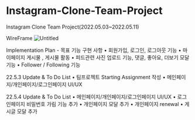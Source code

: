 # Instagram-Clone-Team-Project
Instagram Clone Team Project(2022.05.03~2022.05.11)

WireFrame
![Untitled](https://user-images.githubusercontent.com/90381057/166633902-d8b84970-4b0d-4868-8636-fd604a1893ae.png)

Implementation Plan - 목표 기능 구현 사항
    • 회원가입, 로그인, 로그아웃 기능
    • 마이페이지 게시물 , 게시물 활동
    • 피드관련 사진 업로드 기능, 댓글, 좋아요, 더보기 모달 기능
    • Follower / Following 기능

22.5.3 Update & To Do List
    • 팀프로젝트 Starting Assignment 작성
    • 메인페이지/개인페이지/로그인페이지 UI/UX

22.5.4 Update & To Do List
    • 메인페이지/개인페이지/로그인페이지 UI/UX
        • 로그인페이지 비밀번호 가림 기능 추가
        • 개인페이지 모달 추가
        • 개인페이지 renewal
        • 게시글 모달 추가


